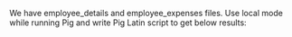 We have employee_details and employee_expenses files. Use local mode while running Pig and
write Pig Latin script to get below results:
